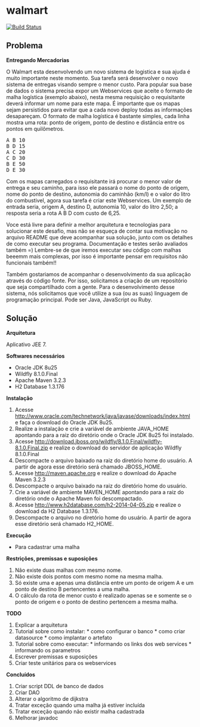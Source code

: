 walmart
=======

[![Build Status](https://travis-ci.org/andersonlf/walmart.svg?branch=master)](https://travis-ci.org/andersonlf/walmart)


Problema
--------

**Entregando Mercadorias**

O Walmart esta desenvolvendo um novo sistema de logistica e sua ajuda é muito importante neste momento. Sua tarefa será desenvolver o novo sistema de entregas visando sempre o menor custo. Para popular sua base de dados o sistema precisa expor um Webservices que aceite o formato de malha logística (exemplo abaixo), nesta mesma requisição o requisitante deverá informar um nome para este mapa. É importante que os mapas sejam persistidos para evitar que a cada novo deploy todas as informações desapareçam. O formato de malha logística é bastante simples, cada linha mostra uma rota: ponto de origem, ponto de destino e distância entre os pontos em quilômetros.

<pre>
A B 10
B D 15
A C 20
C D 30
B E 50
D E 30
</pre>

Com os mapas carregados o requisitante irá procurar o menor valor de entrega e seu caminho, para isso ele passará o nome do ponto de origem, nome do ponto de destino, autonomia do caminhão (km/l) e o valor do litro do combustivel, agora sua tarefa é criar este Webservices. Um exemplo de entrada seria, origem A, destino D, autonomia 10, valor do litro 2,50; a resposta seria a rota A B D com custo de 6,25.

Voce está livre para definir a melhor arquitetura e tecnologias para solucionar este desafio, mas não se esqueça de contar sua motivação no arquivo README que deve acompanhar sua solução, junto com os detalhes de como executar seu programa. Documentação e testes serão avaliados também =) Lembre-se de que iremos executar seu código com malhas beeemm mais complexas, por isso é importante pensar em requisitos não funcionais também!!

Também gostariamos de acompanhar o desenvolvimento da sua aplicação através do código fonte. Por isso, solicitamos a criação de um repositório que seja compartilhado com a gente. Para o desenvolvimento desse sistema, nós solicitamos que você utilize a sua (ou as suas) linguagem de programação principal. Pode ser Java, JavaScript ou Ruby.


Solução
-------

**Arquitetura**

Aplicativo JEE 7.


**Softwares necessários**

  * Oracle JDK 8u25
  * Wildfly 8.1.0.Final
  * Apache Maven 3.2.3
  * H2 Database 1.3.176


**Instalação**

  1. Acesse http://www.oracle.com/technetwork/java/javase/downloads/index.html e faça o download do Oracle JDK 8u25.
  1. Realize a instalação e crie a variável de ambiente JAVA_HOME apontando para a raiz do diretório onde o Oracle JDK 8u25 foi instalado.
  1. Acesse http://download.jboss.org/wildfly/8.1.0.Final/wildfly-8.1.0.Final.zip e realize o download do servidor de aplicação Wildfly 8.1.0.Final
  1. Descompacte o arquivo baixado na raiz do diretório home do usuário. A partir de agora esse diretório será chamado JBOSS_HOME.
  1. Acesse http://maven.apache.org e realize o download do Apache Maven 3.2.3
  1. Descompacte o arquivo baixado na raiz do diretório home do usuário.
  1. Crie a variável de ambiente MAVEN_HOME apontando para a raiz do diretório onde o Apache Maven foi descompactado.
  1. Acesse http://www.h2database.com/h2-2014-04-05.zip e realize o download da H2 Database 1.3.176.
  1. Descompacte o arquivo no diretório home do usuário. A partir de agora esse diretório será chamado H2_HOME.


**Execução**

  * Para cadastrar uma malha 


**Restrições, premissas e suposições**

  1. Não existe duas malhas com mesmo nome.
  1. Não existe dois pontos com mesmo nome na mesma malha.
  1. Só existe uma e apenas uma distância entre um ponto de origem A e um ponto de destino B pertencentes a uma malha.
  1. O cálculo da rota de menor custo é realizado apenas se e somente se o ponto de origem e o ponto de destino pertencem a mesma malha.


**TODO**

  1. Explicar a arquitetura
  1. Tutorial sobre como instalar:
    * como configurar o banco
    * como criar datasource
    * como implantar o artefato
  1. Tutorial sobre como executar: 
    * informando os links dos web services
    * informando os parametros
  1. Escrever premissas e suposições
  1. Criar teste unitários para os webservices
  

**Concluídos**
  1. Criar script DDL de banco de dados
  1. Criar DAO
  1. Alterar o algoritmo de dijkstra
  1. Tratar exceção quando uma malha já estiver incluída
  1. Tratar exceção quando não existir malha cadastrada
  1. Melhorar javadoc
  